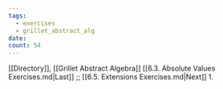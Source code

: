 ```yaml
---
tags:
  - exercises
  - grillet_abstract_alg
date:
count: 54
---
```

[[Directory]], [[Grillet Abstract Algebra]]
[[6.3. Absolute Values Exercises.md|Last]] ;; [[6.5. Extensions Exercises.md|Next]]
1. 